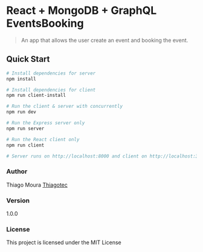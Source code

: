 # React + MongoDB + GraphQL EventsBooking

> An app that allows the user create an event and booking the event.

## Quick Start

```bash
# Install dependencies for server
npm install

# Install dependencies for client
npm run client-install

# Run the client & server with concurrently
npm run dev

# Run the Express server only
npm run server

# Run the React client only
npm run client

# Server runs on http://localhost:8000 and client on http://localhost:3000
```

### Author

Thiago Moura
[Thiagotec](http://www.thiagotec.com)

### Version

1.0.0

### License

This project is licensed under the MIT License
